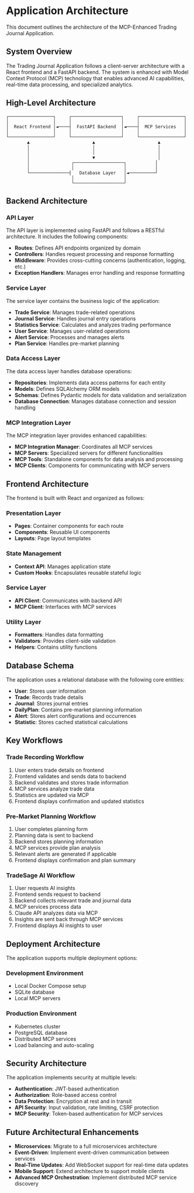 # Application Architecture

This document outlines the architecture of the MCP-Enhanced Trading Journal Application.

## System Overview

The Trading Journal Application follows a client-server architecture with a React frontend and a FastAPI backend. The system is enhanced with Model Context Protocol (MCP) technology that enables advanced AI capabilities, real-time data processing, and specialized analytics.

## High-Level Architecture

```
┌─────────────────┐     ┌───────────────────┐     ┌─────────────────┐
│                 │     │                   │     │                 │
│  React Frontend │◄────┤  FastAPI Backend  │◄────┤  MCP Services   │
│                 │     │                   │     │                 │
└─────────────────┘     └───────────────────┘     └─────────────────┘
        ▲                        ▲                        ▲
        │                        │                        │
        │                        │                        │
        │                        ▼                        │
        │                ┌───────────────────┐           │
        │                │                   │           │
        └───────────────┤   Database Layer   │◄──────────┘
                         │                   │
                         └───────────────────┘
```

## Backend Architecture

### API Layer

The API layer is implemented using FastAPI and follows a RESTful architecture. It includes the following components:

- **Routes**: Defines API endpoints organized by domain
- **Controllers**: Handles request processing and response formatting
- **Middleware**: Provides cross-cutting concerns (authentication, logging, etc.)
- **Exception Handlers**: Manages error handling and response formatting

### Service Layer

The service layer contains the business logic of the application:

- **Trade Service**: Manages trade-related operations
- **Journal Service**: Handles journal entry operations
- **Statistics Service**: Calculates and analyzes trading performance
- **User Service**: Manages user-related operations
- **Alert Service**: Processes and manages alerts
- **Plan Service**: Handles pre-market planning

### Data Access Layer

The data access layer handles database operations:

- **Repositories**: Implements data access patterns for each entity
- **Models**: Defines SQLAlchemy ORM models
- **Schemas**: Defines Pydantic models for data validation and serialization
- **Database Connection**: Manages database connection and session handling

### MCP Integration Layer

The MCP integration layer provides enhanced capabilities:

- **MCP Integration Manager**: Coordinates all MCP services
- **MCP Servers**: Specialized servers for different functionalities
- **MCP Tools**: Standalone components for data analysis and processing
- **MCP Clients**: Components for communicating with MCP servers

## Frontend Architecture

The frontend is built with React and organized as follows:

### Presentation Layer

- **Pages**: Container components for each route
- **Components**: Reusable UI components
- **Layouts**: Page layout templates

### State Management

- **Context API**: Manages application state
- **Custom Hooks**: Encapsulates reusable stateful logic

### Service Layer

- **API Client**: Communicates with backend API
- **MCP Client**: Interfaces with MCP services

### Utility Layer

- **Formatters**: Handles data formatting
- **Validators**: Provides client-side validation
- **Helpers**: Contains utility functions

## Database Schema

The application uses a relational database with the following core entities:

- **User**: Stores user information
- **Trade**: Records trade details
- **Journal**: Stores journal entries
- **DailyPlan**: Contains pre-market planning information
- **Alert**: Stores alert configurations and occurrences
- **Statistic**: Stores cached statistical calculations

## Key Workflows

### Trade Recording Workflow

1. User enters trade details on frontend
2. Frontend validates and sends data to backend
3. Backend validates and stores trade information
4. MCP services analyze trade data
5. Statistics are updated via MCP
6. Frontend displays confirmation and updated statistics

### Pre-Market Planning Workflow

1. User completes planning form
2. Planning data is sent to backend
3. Backend stores planning information
4. MCP services provide plan analysis
5. Relevant alerts are generated if applicable
6. Frontend displays confirmation and plan summary

### TradeSage AI Workflow

1. User requests AI insights
2. Frontend sends request to backend
3. Backend collects relevant trade and journal data
4. MCP services process data
5. Claude API analyzes data via MCP
6. Insights are sent back through MCP services
7. Frontend displays AI insights to user

## Deployment Architecture

The application supports multiple deployment options:

### Development Environment

- Local Docker Compose setup
- SQLite database
- Local MCP servers

### Production Environment

- Kubernetes cluster
- PostgreSQL database
- Distributed MCP services
- Load balancing and auto-scaling

## Security Architecture

The application implements security at multiple levels:

- **Authentication**: JWT-based authentication
- **Authorization**: Role-based access control
- **Data Protection**: Encryption at rest and in transit
- **API Security**: Input validation, rate limiting, CSRF protection
- **MCP Security**: Token-based authentication for MCP services

## Future Architectural Enhancements

- **Microservices**: Migrate to a full microservices architecture
- **Event-Driven**: Implement event-driven communication between services
- **Real-Time Updates**: Add WebSocket support for real-time data updates
- **Mobile Support**: Extend architecture to support mobile clients
- **Advanced MCP Orchestration**: Implement distributed MCP service discovery
